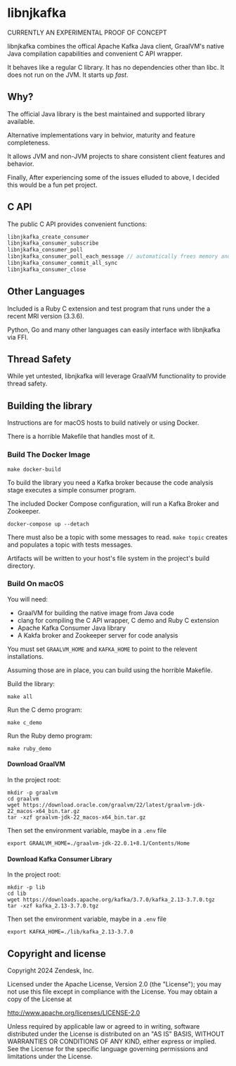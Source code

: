 # libnjkafka

CURRENTLY AN EXPERIMENTAL PROOF OF CONCEPT

libnjkafka combines the offical Apache Kafka Java client, GraalVM's native Java
compilation capabilities and convenient C API wrapper.

It behaves like a regular C library.
It has no dependencies other than libc.
It does not run on the JVM.
It starts up _fast_.

## Why?

The official Java library is the best maintained and supported library available.

Alternative implementations vary in behvior, maturity and feature completeness.

It allows JVM and non-JVM projects to share consistent client features and behavior.

Finally, After experiencing some of the issues elluded to above, I decided this would be a fun pet project.

## C API

The public C API provides convenient functions:

```c
libnjkafka_create_consumer
libnjkafka_consumer_subscribe
libnjkafka_consumer_poll
libnjkafka_consumer_poll_each_message // automatically frees memory and commits offsets
libnjkafka_consumer_commit_all_sync
libnjkafka_consumer_close
```
## Other Languages

Included is a Ruby C extension and test program that runs under the a recent MRI version (3.3.6).

Python, Go and many other languages can easily interface with libnjkafka via FFI.

## Thread Safety

While yet untested, libnjkafka will leverage GraalVM functionality to provide thread safety.

## Building the library

Instructions are for macOS hosts to build natively or using Docker.

There is a horrible Makefile that handles most of it.

### Build The Docker Image

```
make docker-build
```

To build the library you need a Kafka broker because the code analysis stage executes a simple consumer program.

The included Docker Compose configuration, will run a Kafka Broker and Zookeeper.

```
docker-compose up --detach
```

There must also be a topic with some messages to read. `make topic` creates and populates a topic with tests messages.

Artifacts will be written to your host's file system in the project's build directory.

### Build On macOS

You will need:
* GraalVM for building the native image from Java code
* clang for compiling the C API wrapper, C demo and Ruby C extension
* Apache Kafka Consumer Java library
* A Kakfa broker and Zookeeper server for code analysis

You must set `GRAALVM_HOME` and `KAFKA_HOME` to point to the relevent installations.

Assuming those are in place, you can build using the horrible Makefile.

Build the library:
```
make all
```

Run the C demo program:
```
make c_demo
```

Run the Ruby demo program:
```
make ruby_demo
```

#### Download GraalVM

In the project root:

```
mkdir -p graalvm
cd graalvm
wget https://download.oracle.com/graalvm/22/latest/graalvm-jdk-22_macos-x64_bin.tar.gz
tar -xzf graalvm-jdk-22_macos-x64_bin.tar.gz
```

Then set the environment variable, maybe in a `.env` file

```
export GRAALVM_HOME=./graalvm-jdk-22.0.1+8.1/Contents/Home
```

#### Download Kafka Consumer Library

In the project root:

```
mkdir -p lib
cd lib
wget https://downloads.apache.org/kafka/3.7.0/kafka_2.13-3.7.0.tgz
tar -xzf kafka_2.13-3.7.0.tgz
```

Then set the environment variable, maybe in a `.env` file

```
export KAFKA_HOME=./lib/kafka_2.13-3.7.0
```

## Copyright and license

Copyright 2024 Zendesk, Inc.

Licensed under the Apache License, Version 2.0 (the "License"); you may not use this file except in compliance with the License.
You may obtain a copy of the License at

http://www.apache.org/licenses/LICENSE-2.0

Unless required by applicable law or agreed to in writing, software distributed under the License is distributed on an "AS IS" BASIS, WITHOUT WARRANTIES OR CONDITIONS OF ANY KIND, either express or implied. See the License for the specific language governing permissions and limitations under the License.
